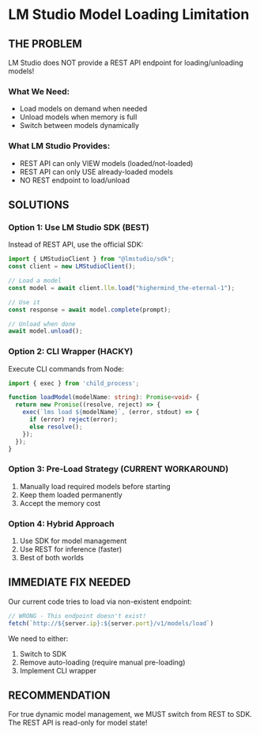 # LM Studio Model Loading Limitation

## THE PROBLEM
LM Studio does NOT provide a REST API endpoint for loading/unloading models!

### What We Need:
- Load models on demand when needed
- Unload models when memory is full
- Switch between models dynamically

### What LM Studio Provides:
- REST API can only VIEW models (loaded/not-loaded)
- REST API can only USE already-loaded models
- NO REST endpoint to load/unload

## SOLUTIONS

### Option 1: Use LM Studio SDK (BEST)
Instead of REST API, use the official SDK:
```typescript
import { LMStudioClient } from "@lmstudio/sdk";
const client = new LMStudioClient();

// Load a model
const model = await client.llm.load("highermind_the-eternal-1");

// Use it
const response = await model.complete(prompt);

// Unload when done
await model.unload();
```

### Option 2: CLI Wrapper (HACKY)
Execute CLI commands from Node:
```typescript
import { exec } from 'child_process';

function loadModel(modelName: string): Promise<void> {
  return new Promise((resolve, reject) => {
    exec(`lms load ${modelName}`, (error, stdout) => {
      if (error) reject(error);
      else resolve();
    });
  });
}
```

### Option 3: Pre-Load Strategy (CURRENT WORKAROUND)
1. Manually load required models before starting
2. Keep them loaded permanently
3. Accept the memory cost

### Option 4: Hybrid Approach
1. Use SDK for model management
2. Use REST for inference (faster)
3. Best of both worlds

## IMMEDIATE FIX NEEDED

Our current code tries to load via non-existent endpoint:
```typescript
// WRONG - This endpoint doesn't exist!
fetch(`http://${server.ip}:${server.port}/v1/models/load`)
```

We need to either:
1. Switch to SDK
2. Remove auto-loading (require manual pre-loading)
3. Implement CLI wrapper

## RECOMMENDATION

For true dynamic model management, we MUST switch from REST to SDK.
The REST API is read-only for model state!
